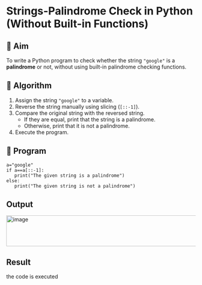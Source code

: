 # Strings-Palindrome Check in Python (Without Built-in Functions)

## 🎯 Aim
To write a Python program to check whether the string `"google"` is a **palindrome** or not, without using built-in palindrome checking functions.

## 🧠 Algorithm
1. Assign the string `"google"` to a variable.
2. Reverse the string manually using slicing (`[::-1]`).
3. Compare the original string with the reversed string.
   - If they are equal, print that the string is a palindrome.
   - Otherwise, print that it is not a palindrome.
4. Execute the program.

## 🧾 Program
```
a="google"
if a==a[::-1]:
   print("The given string is a palindrome")
else:
   print("The given string is not a palindrome")
```

## Output
<img width="1274" height="82" alt="image" src="https://github.com/user-attachments/assets/8101c739-8fae-4102-a709-60febc076895" />

## Result
the code is executed
